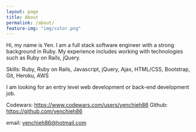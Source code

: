 ```yaml
---
layout: page
title: About
permalink: /about/
feature-img: "img/color.png"
---
```


Hi, my name is Yen.
I am a full stack software engineer with a strong background in Ruby. My experience includes working with technologies such as Ruby on Rails, jQuery.

Skills: Ruby, Ruby on Rails, Javascript, jQuery, Ajax, HTML/CSS, Bootstrap, Git, Heroku, AWS

I am looking for an entry level web development or back-end development job.

Codewars: https://www.codewars.com/users/yenchieh86
Github: https://github.com/yenchieh86

email: yenchieh86@hotmail.com